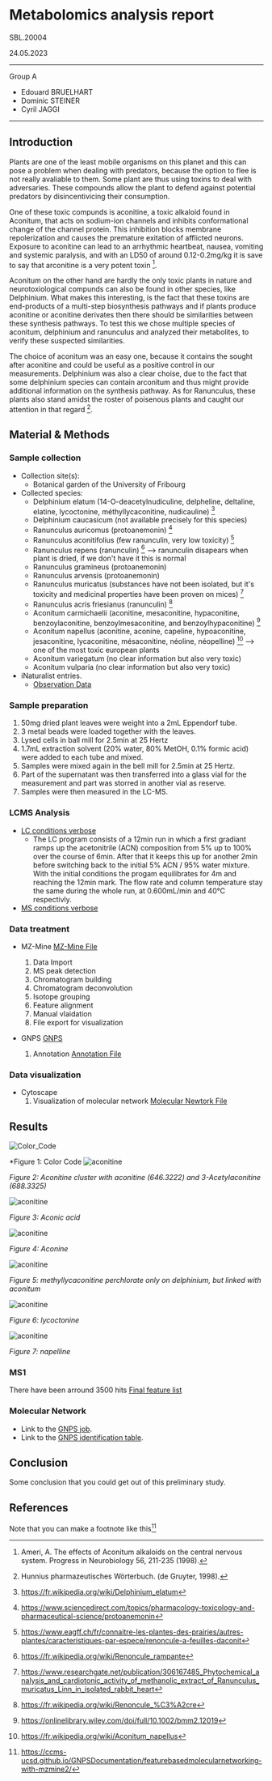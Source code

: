 # Metabolomics analysis report
SBL.20004 

24.05.2023

----
Group A
- Edouard BRUELHART
- Dominic STEINER
- Cyril JAGGI
----


## Introduction

Plants are one of the least mobile organisms on this planet and this can pose a problem when dealing with predators, because the option to flee is not really avaliable to them. Some plant are thus using toxins to deal with adversaries. These compounds allow the plant to defend against potential predators by disincentivicing their consumption. 

One of these toxic compunds is aconitine, a toxic alkaloid found in Aconitum, that acts on sodium-ion channels and inhibits conformational change of the channel protein. This inhibition blocks membrane repolerization and causes the premature exitation of afflicted neurons. Exposure to aconitine can lead to an arrhythmic heartbeat, nausea, vomiting and systemic paralysis, and with an LD50 of around 0.12-0.2mg/kg it is save to say that arconitine is a very potent toxin [^11].

Aconitum on the other hand are hardly the only toxic plants in nature and neurotoxiological compunds can also be found in other species, like Delphinium. What makes this interesting, is the fact that these toxins are end-products of a multi-step biosynthesis pathways and if plants produce aconitine or aconitine derivates then there should be similarities between these synthesis pathways. To test this we chose multiple species of aconitum, delphinium and ranunculus and analyzed their metabolites, to verify these suspected similarities. 

The choice of aconitum was an easy one, because it contains the sought after aconitine and could be useful as a positive control in our measurements. Delphinium was also a clear choise, due to the fact that some delphinium species can contain arconitum and thus might provide additional information on the synthesis pathway. As for Ranunculus, these plants also stand amidst the roster of poisenous plants and caught our attention in that regard [^12].

## Material & Methods

### Sample collection

- Collection site(s):
    - Botanical garden of the University of Fribourg
- Collected species: 
    - Delphinium elatum (14-O-deacetylnudiculine, delpheline, deltaline, elatine, lycoctonine, méthyllycaconitine, nudicauline) [^4]
    - Delphinium caucasicum (not available precisely for this species)
    - Ranunculus auricomus (protoanemonin) [^3]
    - Ranunculus aconitifolius (few ranunculin, very low toxicity) [^5]
    - Ranunculus repens (ranunculin) [^6] --> ranunculin disapears when plant is dried, if we don't have it this is normal
    - Ranunculus gramineus (protoanemonin)
    - Ranunculus arvensis (protoanemonin)
    - Ranunculus muricatus (substances have not been isolated, but it's toxicity and medicinal properties have been proven on mices) [^7]
    - Ranunculus acris friesianus (ranunculin) [^8]
    - Aconitum carmichaelii (aconitine, mesaconitine, hypaconitine, benzoylaconitine, benzoylmesaconitine, and benzoylhypaconitine) [^9]
    - Aconitum napellus (aconitine, aconine, capeline, hypoaconitine, jesaconitine, lycaconitine, mésaconitine, néoline, néopelline) [^10] --> one of the most toxic european plants
    - Aconitum variegatum (no clear information but also very toxic)
    - Aconitum vulparia (no clear information but also very toxic)
- iNaturalist entries.
    - [Observation Data](https://github.com/Cythion/SBL.20004/blob/main/data/observations-328542.csv)


### Sample preparation

1. 50mg dried plant leaves were weight into a 2mL Eppendorf tube.
2. 3 metal beads were loaded together with the leaves.
3. Lysed cells in ball mill for 2.5min at 25 Hertz 
4. 1.7mL extraction solvent (20% water, 80% MetOH, 0.1% formic acid) were added to each tube and mixed.
5. Samples were mixed again in the bell mill for 2.5min at 25 Hertz. 
6. Part of the supernatant was then transferred into a glass vial for the measurement and part was storred in another vial as reserve.
7. Samples were then measured in the LC-MS. 

### LCMS Analysis

- [LC conditions verbose](https://github.com/Cythion/SBL.20004/blob/main/lc_conditions.txt) 
    - The LC program consists of a 12min run in which a first gradiant ramps up the acetonitrile (ACN) composition from 5% up to 100% over the course of 6min. After that it keeps this up for another 2min before switching back to the initial 5% ACN / 95% water mixture. With the initial conditions the progam equilibrates for 4m and reaching the 12min mark. The flow rate and column temperature stay the same during the whole run, at 0.600mL/min and 40°C respectivly.
- [MS conditions verbose](https://github.com/Cythion/SBL.20004/blob/main/ms_conditions.txt)

### Data treatment

- MZ-Mine [MZ-Mine File](https://github.com/Cythion/SBL.20004/blob/main/MZ_mine_all.mgf)
    1. Data Import
    2. MS peak detection
    3. Chromatogram building 
    4. Chromatogram deconvolution <!--For: Peak identification, Improove peak shape ect by adding the time factor of LC == 3D -->
    5. Isotope grouping
    6. Feature alignment
    7. Manual vlaidation 
    8. File export for visualization 

- GNPS [GNPS](https://gnps.ucsd.edu/ProteoSAFe/status.jsp?task=54c7e463fe00492a9984c160219fb1d6)
    1. Annotation [Annotation File](https://github.com/Cythion/SBL.20004/blob/main/all_annotations.csv)



### Data visualization 

- Cytoscape 
    1. Visualization of molecular network [Molecular Newtork File]()
## Results
![Color_Code](pictures/Color_Code.jpg) 

*Figure 1: Color Code
![aconitine](pictures/aconitine.png)

*Figure 2: Aconitine cluster with aconitine (646.3222) and 3-Acetylaconitine (688.3325)*

![aconitine](pictures/aconic_acid.png)

*Figure 3: Aconic acid*

![aconitine](pictures/aconine.png)


*Figure 4: Aconine*

![aconitine](pictures/methyllycaconitine_perchlorate.png)


*Figure 5: methyllycaconitine perchlorate only on delphinium, but linked with aconitum*

![aconitine](pictures/lycoctonine.png)


*Figure 6: lycoctonine*

![aconitine](pictures/napelline.png)


*Figure 7: napelline*

### MS1

There have been arround 3500 hits
[Final feature list](https://github.com/Cythion/SBL.20004/blob/main/data/Final_Aligned_Feature_List.csv)

### Molecular Network

- Link to the [GNPS job](https://gnps.ucsd.edu/ProteoSAFe/status.jsp?task=54c7e463fe00492a9984c160219fb1d6).
- Link to the [GNPS identification table](https://gnps.ucsd.edu/ProteoSAFe/result.jsp?task=54c7e463fe00492a9984c160219fb1d6&view=view_all_annotations_DB).

## Conclusion

Some conclusion that you could get out of this preliminary study.

## References

Note that you can make a footnote like this[^1]

[^1]: https://ccms-ucsd.github.io/GNPSDocumentation/featurebasedmolecularnetworking-with-mzmine2/
[^2]: https://pubs.rsc.org/en/content/articlehtml/2020/ra/d0ra00813c
[^3]: https://www.sciencedirect.com/topics/pharmacology-toxicology-and-pharmaceutical-science/protoanemonin
[^4]: https://fr.wikipedia.org/wiki/Delphinium_elatum
[^5]: https://www.eagff.ch/fr/connaitre-les-plantes-des-prairies/autres-plantes/caracteristiques-par-espece/renoncule-a-feuilles-daconit
[^6]: https://fr.wikipedia.org/wiki/Renoncule_rampante
[^7]: https://www.researchgate.net/publication/306167485_Phytochemical_analysis_and_cardiotonic_activity_of_methanolic_extract_of_Ranunculus_muricatus_Linn_in_isolated_rabbit_heart
[^8]: https://fr.wikipedia.org/wiki/Renoncule_%C3%A2cre
[^9]: https://onlinelibrary.wiley.com/doi/full/10.1002/bmm2.12019
[^10]: https://fr.wikipedia.org/wiki/Aconitum_napellus
[^11]: Ameri, A. The effects of Aconitum alkaloids on the central nervous system. Progress in Neurobiology 56, 211-235 (1998).
[^12]: Hunnius pharmazeutisches Wörterbuch. (de Gruyter, 1998).
